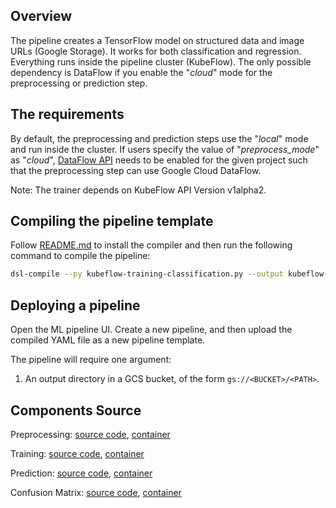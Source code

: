 ## Overview
The pipeline creates a TensorFlow model on structured data and image URLs (Google Storage). It works for both classification and regression.
Everything runs inside the pipeline cluster (KubeFlow). The only possible dependency is DataFlow if you enable the "*cloud*" mode for 
the preprocessing or prediction step.

## The requirements
By default, the preprocessing and prediction steps use the "*local*" mode and run inside the cluster. If users specify the value of "*preprocess_mode*" as "*cloud*",
[DataFlow API](https://cloud.google.com/endpoints/docs/openapi/enable-api) needs to be enabled for the given project such that the preprocessing step
can use Google Cloud DataFlow. 

Note: The trainer depends on KubeFlow API Version v1alpha2.

## Compiling the pipeline template

Follow [README.md](https://github.com/kubeflow/pipelines/blob/master/samples/README.md) to install the compiler and then run the following command to compile the pipeline:

```bash
dsl-compile --py kubeflow-training-classification.py --output kubeflow-training-classification.tar.gz
```

## Deploying a pipeline

Open the ML pipeline UI. Create a new pipeline, and then upload the compiled YAML file as a new pipeline template.

The pipeline will require one argument:

1. An output directory in a GCS bucket, of the form `gs://<BUCKET>/<PATH>`.

## Components Source

Preprocessing:
  [source code](https://github.com/kubeflow/pipelines/tree/master/components/dataflow/tft), 
  [container](https://github.com/kubeflow/pipelines/tree/master/components/dataflow/containers/tft)

Training:
  [source code](https://github.com/kubeflow/pipelines/tree/master/components/kubeflow/launcher), 
  [container](https://github.com/kubeflow/pipelines/tree/master/components/kubeflow/container/launcher)

Prediction:
  [source code](https://github.com/kubeflow/pipelines/tree/master/components/dataflow/predict), 
  [container](https://github.com/kubeflow/pipelines/tree/master/components/dataflow/containers/predict)

Confusion Matrix:
  [source code](https://github.com/kubeflow/pipelines/tree/master/components/local/evaluation), 
  [container](https://github.com/kubeflow/pipelines/tree/master/components/local/containers/confusion_matrix)
